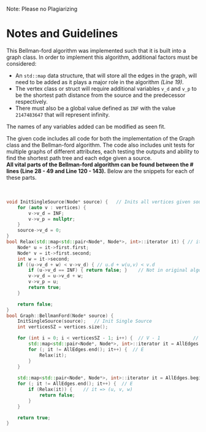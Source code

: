 Note: Please no Plagiarizing

# Notes and Guidelines

This Bellman-ford algorithm was implemented such that it is built into a graph class. In order to implement this algorithm, additional factors must be considered:
* An `std::map` data structure, that will store all the edges in the graph, will need to be added as it plays a major role in the algorithm *(Line 19)*. 
* The vertex class or struct will require additional variables `v_d` and `v_p` to be the shortest path distance from the source and the predecessor respectively. 
* There must also be a global value defined as `INF` with the value `2147483647` that will represent infinity.

The names of any variables added can be modified as seen fit.  

The given code includes all code for both the implementation of the Graph class and the Bellman-ford algorithm. The code also includes unit tests for multiple graphs of different attributes, each testing the outputs and ability to find the shortest path tree and each edge given a source.  
**All vital parts of the Bellman-ford algorithm can be found between the # lines (Line 28 - 49 and Line 120 - 143).** Below are the snippets for each of these parts.
</br>
</br>
</br>
```c++
void InitSingleSource(Node* source) {   // Inits all vertices given source
    for (auto v : vertices) {
        v->v_d = INF;
        v->v_p = nullptr;
    }
    source->v_d = 0;
}
bool Relax(std::map<std::pair<Node*, Node*>, int>::iterator it) { // it = (u, v, w)
    Node* u = it->first.first;
    Node* v = it->first.second;
    int w = it->second;
    if ((u->v_d + w) < v->v_d) { // u.d + w(u,v) < v.d
        if (u->v_d == INF) { return false; }    // Not in original algorithm, specific to C++ (No real INF in C++)
        v->v_d = u->v_d + w;
        v->v_p = u;
        return true;
    }

    return false;
}
bool Graph::BellmanFord(Node* source) { 
    InitSingleSource(source);   // Init Single Source
    int verticesSZ = vertices.size();

    for (int i = 0; i < verticesSZ - 1; i++) {  // V - 1            // O(VE)
        std::map<std::pair<Node*, Node*>, int>::iterator it = AllEdges.begin(); // iterator for all edges given u
        for (; it != AllEdges.end(); it++) {  // E
            Relax(it);
        }
    }
    
    std::map<std::pair<Node*, Node*>, int>::iterator it = AllEdges.begin(); // iterator for all edges given u
    for (; it != AllEdges.end(); it++) {  // E
        if (Relax(it)) {    // it => (u, v, w)
            return false;
        }
    }

    return true;
}
```
